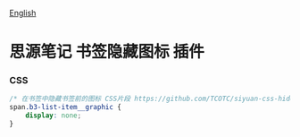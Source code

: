 [English](https://github.com/TCOTC/siyuan-css-hide-bookmark-icon/blob/main/README.md)

# 思源笔记 书签隐藏图标 插件

### CSS

```css
/* 在书签中隐藏书签前的图标 CSS片段 https://github.com/TCOTC/siyuan-css-hide-bookmark-icon */
span.b3-list-item__graphic {
	display: none;
}
```
